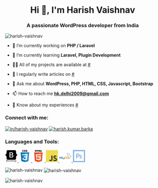 <h1 align="center">Hi 👋, I'm Harish Vaishnav</h1>
<h3 align="center">A passionate WordPress developer from India</h3>

<p align="left"> <img src="https://komarev.com/ghpvc/?username=harish-vaishnav&label=Profile%20views&color=0e75b6&style=flat" alt="harish-vaishnav" /> </p>

- 🔭 I’m currently working on **PHP / Laravel**

- 🌱 I’m currently learning **Laravel, Plugin Development**

- 👨‍💻 All of my projects are available at [#](#)

- 📝 I regularly write articles on [#](#)

- 💬 Ask me about **WordPress, PHP, HTML, CSS, Javascript, Bootstrap**

- 📫 How to reach me **hk.delhi2009@gmail.com**

- 📄 Know about my experiences [#](#)

<h3 align="left">Connect with me:</h3>
<p align="left">
<a href="https://linkedin.com/in/in/harish-vaishnav" target="blank"><img align="center" src="https://raw.githubusercontent.com/rahuldkjain/github-profile-readme-generator/master/src/images/icons/Social/linked-in-alt.svg" alt="in/harish-vaishnav" height="30" width="40" /></a>
<a href="https://fb.com/harish.kumar.barka" target="blank"><img align="center" src="https://raw.githubusercontent.com/rahuldkjain/github-profile-readme-generator/master/src/images/icons/Social/facebook.svg" alt="harish.kumar.barka" height="30" width="40" /></a>
</p>

<h3 align="left">Languages and Tools:</h3>
<p align="left"> <a href="https://getbootstrap.com" target="_blank" rel="noreferrer"> <img src="https://raw.githubusercontent.com/devicons/devicon/master/icons/bootstrap/bootstrap-plain-wordmark.svg" alt="bootstrap" width="40" height="40"/> </a> <a href="https://www.w3schools.com/css/" target="_blank" rel="noreferrer"> <img src="https://raw.githubusercontent.com/devicons/devicon/master/icons/css3/css3-original-wordmark.svg" alt="css3" width="40" height="40"/> </a> <a href="https://www.w3.org/html/" target="_blank" rel="noreferrer"> <img src="https://raw.githubusercontent.com/devicons/devicon/master/icons/html5/html5-original-wordmark.svg" alt="html5" width="40" height="40"/> </a> <a href="https://developer.mozilla.org/en-US/docs/Web/JavaScript" target="_blank" rel="noreferrer"> <img src="https://raw.githubusercontent.com/devicons/devicon/master/icons/javascript/javascript-original.svg" alt="javascript" width="40" height="40"/> </a> <a href="https://www.mysql.com/" target="_blank" rel="noreferrer"> <img src="https://raw.githubusercontent.com/devicons/devicon/master/icons/mysql/mysql-original-wordmark.svg" alt="mysql" width="40" height="40"/> </a> <a href="https://www.photoshop.com/en" target="_blank" rel="noreferrer"> <img src="https://raw.githubusercontent.com/devicons/devicon/master/icons/photoshop/photoshop-line.svg" alt="photoshop" width="40" height="40"/> </a> </p>

<p><img align="left" src="https://github-readme-stats.vercel.app/api/top-langs?username=harish-vaishnav&show_icons=true&locale=en&layout=compact" alt="harish-vaishnav" /></p>

<p>&nbsp;<img align="center" src="https://github-readme-stats.vercel.app/api?username=harish-vaishnav&show_icons=true&locale=en" alt="harish-vaishnav" /></p>

<p><img align="center" src="https://github-readme-streak-stats.herokuapp.com/?user=harish-vaishnav&" alt="harish-vaishnav" /></p>
